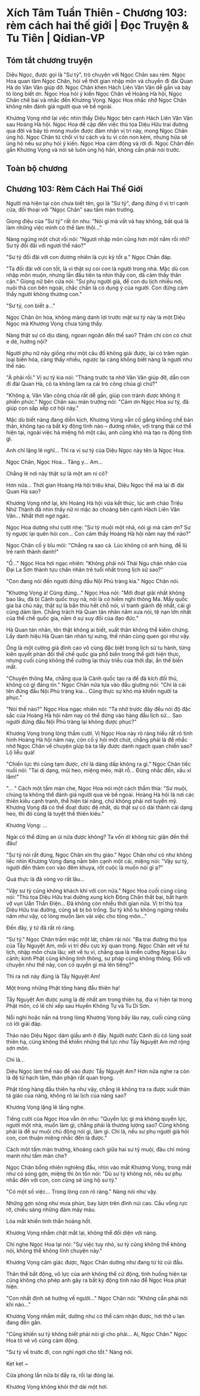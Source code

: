 # Xích Tâm Tuần Thiên - Chương 103: rèm cách hai thế giới | Đọc Truyện & Tu Tiên | Qidian-VP



## Tóm tắt chương truyện

Diệu Ngọc, được gọi là "Sư tỷ", trò chuyện với Ngọc Chân sau rèm. Ngọc Hoa quan tâm Ngọc Chân, hỏi về thời gian nhập môn và chuyến đi đài Quan Hà do Vân Vân giúp đỡ. Ngọc Chân khen Hách Liên Vân Vân dễ gần và bày tỏ lòng biết ơn. Ngọc Hoa hỏi ý kiến Ngọc Chân về Hoàng Hà hội, Ngọc Chân chê bai và nhắc đến Khương Vọng. Ngọc Hoa nhắc nhở Ngọc Chân không nên đánh giá người qua vẻ bề ngoài.

Khương Vọng nhớ lại việc nhìn thấy Diệu Ngọc bên cạnh Hách Liên Vân Vân sau Hoàng Hà hội. Ngọc Hoa đề cập đến việc thủ tọa Diệu Hữu trai đường qua đời và bày tỏ mong muốn được đảm nhận vị trí này, mong Ngọc Chân ủng hộ. Ngọc Chân từ chối vì tư cách và tu vi còn non kém, nhưng hứa sẽ ủng hộ nếu sư phụ hỏi ý kiến. Ngọc Hoa cảm động và rời đi. Ngọc Chân đến gần Khương Vọng và nói sẽ luôn ủng hộ hắn, không cần phải nói trước.


## Toàn bộ chương

## Chương 103: Rèm Cách Hai Thế Giới

Người mà hiện tại còn chưa biết tên, gọi là "Sư tỷ", đang đứng ở vị trí cạnh cửa, đối thoại với "Ngọc Chân" sau tấm màn trướng.

Giọng điệu của "Sư tỷ" rất ôn nhu: "Nói gì mà vất vả hay không, bất quá là làm những việc mình có thể làm thôi..."

Nàng ngừng một chút rồi nói: "Ngươi nhập môn cũng hơn một năm rồi nhỉ? Sư tỷ đối đãi với ngươi thế nào?"

"Sư tỷ đối đãi với con đương nhiên là cực kỳ tốt ạ." Ngọc Chân đáp.

"Ta đối đãi với con tốt, là vì thật sự coi con là người trong nhà. Mặc dù con nhập môn muộn, nhưng lần đầu tiên ta nhìn thấy con, đã cảm thấy thân cận." Giọng nữ bên cửa nói: "Sư phụ người già, để con du lịch nhiều nơi, nuôi thả con bên ngoài, chắc chắn là có dụng ý của người. Con đừng cảm thấy người không thương con."

"Sư tỷ, con biết ạ..."

Ngọc Chân ôn hòa, không màng danh lợi trước mặt sư tỷ này là một Diệu Ngọc mà Khương Vọng chưa từng thấy.

Nàng thật sự có dịu dàng, ngoan ngoãn đến thế sao? Thậm chí còn có chút e dè, hướng nội?

Người phụ nữ này giống như một câu đố không giải được, lại có trăm ngàn loại biến hóa, càng thấy nhiều, ngược lại càng không biết nàng là người như thế nào.

"À phải rồi." Vị sư tỷ kia nói: "Tháng trước ta nhờ Vân Vân giúp đỡ, dẫn con đi đài Quan Hà, cô ta không làm ra cái trò công chúa gì chứ?"

"Không ạ, Vân Vân công chúa rất dễ gần, giúp con tránh được không ít phiền phức." Ngọc Chân sau màn trướng nói: "Cảm ơn Ngọc Hoa sư tỷ, đã giúp con sắp xếp cơ hội này."

Mặc dù biết nàng đang diễn kịch, Khương Vọng vẫn cố gắng khống chế bản thân, không tạo ra bất kỳ động tĩnh nào – đương nhiên, với trạng thái cơ thể hiện tại, ngoài việc há miệng hô một câu, anh cũng khó mà tạo ra động tĩnh gì.

Anh chỉ lặng lẽ nghĩ... Thì ra vị sư tỷ của Diệu Ngọc này tên là Ngọc Hoa.

Ngọc Chân, Ngọc Hoa... Tăng y... Am...

Chẳng lẽ nơi này thật sự là một am ni cô?

Hơn nữa... Thời gian Hoàng Hà hội triệu khai, Diệu Ngọc thế mà lại đi đài Quan Hà sao?

Khương Vọng nhớ lại, khi Hoàng Hà hội vừa kết thúc, lúc anh chào Triệu Nhữ Thành đã nhìn thấy nữ ni mặc áo choàng bên cạnh Hách Liên Vân Vân... Nhất thời ngơ ngác.

Ngọc Hoa dường như cười nhẹ: "Sư tỷ muội một nhà, nói gì mà cảm ơn? Sư tỷ ngược lại quên hỏi con... Con cảm thấy Hoàng Hà hội năm nay thế nào?"

Ngọc Chân cố ý bĩu môi: "Chẳng ra sao cả. Lúc không có anh hùng, để lũ trẻ ranh thành danh!"

"Ồ..." Ngọc Hoa hơi ngạc nhiên: "Không phải nói Thái Ngu chân nhân của Đại La Sơn thành tựu chân nhân trẻ tuổi nhất trong lịch sử sao?"

"Con đang nói đến người đứng đầu Nội Phủ tràng kia." Ngọc Chân nói.

"Khương Vọng à! Cũng đúng..." Ngọc Hoa nói: "Mới đoạt giải nhất không bao lâu, đã bị Cảnh quốc truy nã, nói là có hiềm nghi thông Ma. Mấy quốc gia bá chủ này, thật sự là bẩn thỉu hết chỗ nói, vì tranh giành đệ nhất, cái gì cũng dám làm. Chẳng trách Hà Quan tán nhân năm xưa nói, tệ nạn lớn nhất của thể chế quốc gia, nằm ở sự suy đồi của đạo đức."

Hà Quan tán nhân, tên thật không ai biết, xuất thân không thể kiểm chứng. Lấy danh hiệu Hà Quan tán nhân tự xưng, thế nhân cũng quen gọi như vậy.

Ông là một cường giả đỉnh cao vô cùng đặc biệt trong lịch sử tu hành, từng kiên quyết phản đối thể chế quốc gia phổ biến trong thế giới hiện thực, nhưng cuối cùng không thể cưỡng lại thủy triều của thời đại, ẩn thế biến mất.

"Chuyện thông Ma, chẳng qua là Cảnh quốc tạo ra để đả kích đối thủ, không có gì đáng tin." Ngọc Chân nửa tựa vào đầu giường nói: "Chỉ là cái tên đứng đầu Nội Phủ tràng kia... Cũng thực sự khó mà khiến người ta phục."

"Nói thế nào?" Ngọc Hoa ngạc nhiên nói: "Ta nhớ trước đây đều nói độ đặc sắc của Hoàng Hà hội năm nay có thể đứng vào hàng đầu lịch sử... Sao người đứng đầu Nội Phủ tràng lại không được phục?"

Khương Vọng trong lòng thầm cười. Vị Ngọc Hoa này rõ ràng hiểu rất rõ tình hình Hoàng Hà hội năm nay, còn cố ý hỏi một chút, chẳng phải là để nhắc nhở Ngọc Chân về chuyện giúp bà ta lấy được danh ngạch quan chiến sao? Lộ liễu quá!

"Chiến lực thì cũng tạm được, chỉ là dáng dấp không ra gì." Ngọc Chân tiếc nuối nói: "Tai dị dạng, mũi heo, miệng méo, mặt rỗ... Đừng nhắc đến, xấu xí lắm!"

"... " Cách một tấm màn che, Ngọc Hoa nói một cách thấm thía: "Sư muội, chúng ta không thể đánh giá người qua vẻ bề ngoài. Hoàng Hà hội là nơi các thiên kiêu cạnh tranh, thể hiện tài năng, chứ không phải nơi tuyển mỹ. Khương Vọng đã có thể đoạt được đệ nhất, dù thật sự có dài thành cái dạng heo, thì đó cũng là tuyệt thế thiên kiêu."

Khương Vọng: ...

Ngài có thể đừng an ủi nữa được không? Ta vốn dĩ không tức giận đến thế đâu!

"Sư tỷ nói rất đúng, Ngọc Chân xin thụ giáo." Ngọc Chân như có như không liếc nhìn Khương Vọng đang nằm bên cạnh một cái, miệng nói: "Vậy sư tỷ, người đến thăm con vào đêm khuya, rốt cuộc là muốn nói gì ạ?"

Quả thực là đã vòng vo rất lâu...

"Vậy sư tỷ cũng không khách khí với con nữa." Ngọc Hoa cuối cùng cũng nói: "Thủ tọa Diệu Hữu trai đường xung kích Động Chân thất bại, bất hạnh vỡ vụn Uẩn Thần Điện... Đã không còn nhiều thời gian nữa. Vị trí thủ tọa Diệu Hữu trai đường, cũng sẽ bị bỏ trống. Sư tỷ khổ tu không ngừng nhiều năm như vậy, có lòng muốn làm vài việc cho tông môn..."

Đến đây, ý tứ đã rất rõ ràng.

"Sư tỷ." Ngọc Chân trầm mặc một lát, chậm rãi nói: "Ba trai đường thủ tọa của Tẩy Nguyệt Am, mỗi vị trí đều cực kỳ quan trọng. Ngọc Chân xét về tư lịch, nhập môn chưa lâu; xét về tu vi, chẳng qua là miễn cưỡng Ngoại Lâu cảnh; kinh Phật cũng không tinh thông, sư pháp cũng không thông. Đối với chuyện như thế này, con có quyền gì mà lên tiếng?"

Thì ra nơi này đúng là Tẩy Nguyệt Am!

Một trong những Phật tông hàng đầu thiên hạ!

Tẩy Nguyệt Am được xưng là đệ nhất am trong thiên hạ, địa vị hiện tại trong Phật môn, có lẽ chỉ xếp sau Huyền Không Tự và Tu Di Sơn.

Nỗi nghi hoặc nấn ná trong lòng Khương Vọng bấy lâu nay, cuối cùng cũng có lời giải đáp.

Thảo nào Diệu Ngọc dám giấu anh ở đây. Người nước Cảnh dù có lùng soát thiên hạ, cũng không thể khiến những thế lực như Tẩy Nguyệt Am mở rộng sơn môn.

Chỉ là...

Diệu Ngọc làm thế nào để vào được Tẩy Nguyệt Am? Hơn nữa nghe ra còn là đệ tử hạch tâm, thân phận rất quan trọng.

Phật tông hàng đầu thiên hạ như vậy, chẳng lẽ không tra ra được xuất thân tà giáo của nàng, không rõ lai lịch của nàng sao?

Khương Vọng lặng lẽ lắng nghe.

Tiếng cười của Ngọc Hoa vẫn ôn nhu: "Quyền lực gì mà không quyền lực, người một nhà, muốn làm gì, chẳng phải là thương lượng sao? Cũng không phải là để sư muội chủ động nói gì, làm gì. Chỉ là, nếu sư phụ người già hỏi con, con thuận miệng nhắc đến là được."

Cách một tấm màn trướng, khoảng cách giữa hai sư tỷ muội, đâu chỉ mỏng manh như tấm màn che?

Ngọc Chân bỗng nhiên nghiêng đầu, nhìn vào mắt Khương Vọng, trong mắt như có sóng gợn, miệng thì ôn tồn nói: "Dù sư tỷ không nói, nếu sư phụ nhắc đến với con, con cũng sẽ ủng hộ sư tỷ."

"Có một số việc... Trong lòng con rõ ràng." Nàng nói như vậy.

Những gợn sóng như mưa phùn, bay lượn trên đỉnh núi cao. Cầu vồng rực rỡ, chiếu sáng những đám mây màu.

Lóa mắt khiến tinh thần hoảng hốt.

Khương Vọng nhắm chặt mắt lại, không thể đối diện với nàng.

Chỉ nghe Ngọc Hoa lại nói: "Sự việc tuy nhỏ, sư tỷ cũng không thể không nói, không thể không lĩnh chuyện này."

Khương Vọng cảm giác được, Ngọc Chân dường như đang từ từ cúi đầu.

Thân thể bất động, vô lực của anh không thể cử động, tình huống hiện tại cũng không cho phép anh gây ra bất kỳ động tĩnh nào để Ngọc Hoa phát hiện.

"Con nhất định sẽ hướng về người..." Ngọc Chân nói: "Không cần phải nói khi nào..."

Khương Vọng nhắm mắt, dường như có thể cảm nhận được, hơi thở u lan đang đến gần.

"Cũng khiến sư tỷ không biết phải nói gì cho phải... Ai, Ngọc Chân." Ngọc Hoa tỏ vẻ vô cùng cảm động.

"Sư tỷ về trước đi, con nghỉ ngơi cho tốt." Nàng nói.

Kẹt kẹt ~

Cửa phòng lần nữa bị đẩy ra, rồi lại đóng lại.

Khương Vọng không khỏi thở dài một hơi.